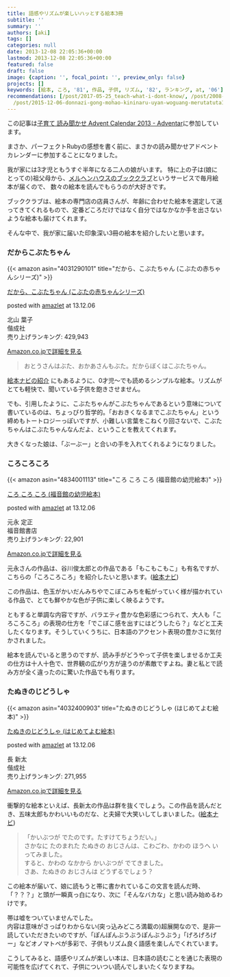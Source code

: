 ```yaml
---
title: 語感やリズムが楽しいハッとする絵本3冊
subtitle: ''
summary: ''
authors: [aki]
tags: []
categories: null
date: 2013-12-08 22:05:36+00:00
lastmod: 2013-12-08 22:05:36+00:00
featured: false
draft: false
image: {caption: '', focal_point: '', preview_only: false}
projects: []
keywords: [絵本, ころ, '81', 作品, 子供, リズム, '82', ランキング, at, '06']
recommendations: [/post/2017-05-25_teach-what-i-dont-know/, /post/2008-07-19-can-shu-gui-tou-mo-hong/,
  /post/2015-12-06-donnazi-gong-mohao-kininaru-uyan-woguang-merutatuta1tunofang-fa/]
---
```

この記事は[子育て 読み聞かせ Advent Calendar 2013 - Adventar](http://www.adventar.org/calendars/165)に参加しています。

まさか、パーフェクトRubyの感想を書く前に、まさかの読み聞かせアドベントカレンダーに参加することになりました。

我が家には3才児ともうすぐ半年になる二人の娘がいます。 特に上の子は(娘にとっての)祖父母から、[メルヘンハウスのブッククラブ](http://www.meruhenhouse.co.jp/bookclub/index.html)というサービスで毎月絵本が届くので、 数々の絵本を読んでもらうのが大好きです。

ブッククラブは、絵本の専門店の店員さんが、年齢に合わせた絵本を選定して送ってきてくれるもので、定番どころだけではなく自分ではなかなか手を出さないような絵本も届けてくれます。

そんな中で、我が家に届いた印象深い3冊の絵本を紹介したいと思います。

### だからこぶたちゃん

  

{{< amazon asin="4031290101" title="だから、こぶたちゃん (こぶたの赤ちゃんシリーズ)" >}}

  

[だから、こぶたちゃん (こぶたの赤ちゃんシリーズ)](http://www.amazon.co.jp/exec/obidos/ASIN/4031290101/ref=nosim/)

posted with [amazlet](http://www.amazlet.com/ "amazlet") at 13.12.06

北山 葉子  
偕成社  
売り上げランキング: 429,943

  

[Amazon.co.jpで詳細を見る](http://www.amazon.co.jp/exec/obidos/ASIN/4031290101/ref=nosim/)

> おとうさんはぶた、おかあさんもぶた。だからぼくはこぶたちゃん。

[絵本ナビの紹介](//www.ehonnavi.net/ehon/3837/%E3%81%A0%E3%81%8B%E3%82%89%E3%81%93%E3%81%B6%E3%81%9F%E3%81%A1%E3%82%83%E3%82%93/) にもあるように、0才児〜でも読めるシンプルな絵本。リズムがとても軽快で、聞いている子供を飽きさせません。

でも、引用したように、こぶたちゃんがこぶたちゃんであるという意味について書いているのは、ちょっぴり哲学的。「おおきくなるまでこぶたちゃん」という締めもトートロジーっぽいですが、小難しい言葉をこねくり回さないで、こぶたちゃんはこぶたちゃんなんだよ、ということを教えてくれます。

大きくなった娘は、「ぶーぶー」と合いの手を入れてくれるようになりました。

### ころころころ

  

{{< amazon asin="4834001113" title="ころ ころ ころ (福音館の幼児絵本)" >}}

  

[ころ ころ ころ (福音館の幼児絵本)](http://www.amazon.co.jp/exec/obidos/ASIN/4834001113/ref=nosim/)

posted with [amazlet](http://www.amazlet.com/ "amazlet") at 13.12.06

元永 定正  
福音館書店  
売り上げランキング: 22,901

  

[Amazon.co.jpで詳細を見る](http://www.amazon.co.jp/exec/obidos/ASIN/4834001113/ref=nosim/)

元永さんの作品は、谷川俊太郎との作品である「もこもこもこ」も有名ですが、こちらの「ころころころ」を紹介したいと思います。([絵本ナビ](http://www.ehonnavi.net/ehon/1730/%E3%81%93%E3%82%8D%E3%81%93%E3%82%8D%E3%81%93%E3%82%8D/))

この作品は、色玉がかいだんみちやでこぼこみちを転がっていく様が描かれている作品で、とても鮮やかな色が子供に楽しく映るようです。

ともすると単調な内容ですが、バラエティ豊かな色彩感につられて、大人も「ころころころ」の表現の仕方を「でこぼこ感を出すにはどうしたら？」などと工夫したくなります。そうしていくうちに、日本語のアクセント表現の豊かさに気付かされました。

絵本を読んでいると思うのですが、読み手がどうやって子供を楽しませるか工夫の仕方は十人十色で、世界観の広がり方が違うのが素敵ですよね。妻と私とで読み方が全く違ったのに驚いた作品でも有ります。

### たぬきのじどうしゃ

  

{{< amazon asin="4032400903" title="たぬきのじどうしゃ (はじめてよむ絵本)" >}}

  

[たぬきのじどうしゃ (はじめてよむ絵本)](http://www.amazon.co.jp/exec/obidos/ASIN/4032400903/ref=nosim/)

posted with [amazlet](http://www.amazlet.com/ "amazlet") at 13.12.06

長 新太  
偕成社  
売り上げランキング: 271,955

  

[Amazon.co.jpで詳細を見る](http://www.amazon.co.jp/exec/obidos/ASIN/4032400903/ref=nosim/)

衝撃的な絵本といえば、長新太の作品は群を抜くでしょう。この作品を読んだとき、五味太郎もかわいいものだな、と夫婦で大笑いしてしまいました。([絵本ナビ](http://www.ehonnavi.net/ehon/2120/%E3%81%9F%E3%81%AC%E3%81%8D%E3%81%AE%E3%81%98%E3%81%A9%E3%81%86%E3%81%97%E3%82%83/))

> 「かいぶつが でたのです。たすけてちょうだい。」  
> さかなに たのまれた たぬきの おじさんは、こわごわ、かわの ほうへ いってみました。  
> すると、かわの なかから かいぶつが でてきました。  
> さあ、たぬきの おじさんは どうずるでしょう？

この絵本が届いて、娘に読もうと帯に書かれているこの文言を読んだ時、「？？？」と頭が一瞬真っ白になり、次に「そんなバカな」と思い読み始めるわけです。

帯は嘘をついていませんでした。  
内容は意味がさっぱりわからない(突っ込みどころ満載の)超展開なので、是非一読していただきたいのですが、「ぽんぽんぶうぶうぽんぶうぶう」「げろげろげー」などオノマトペが多彩で、子供もリズム良く語感を楽しんでくれています。

こうしてみると、語感やリズムが楽しい本は、日本語の読むことを通じた表現の可能性を広げてくれて、子供についつい読んでしまいたくなりますね。


